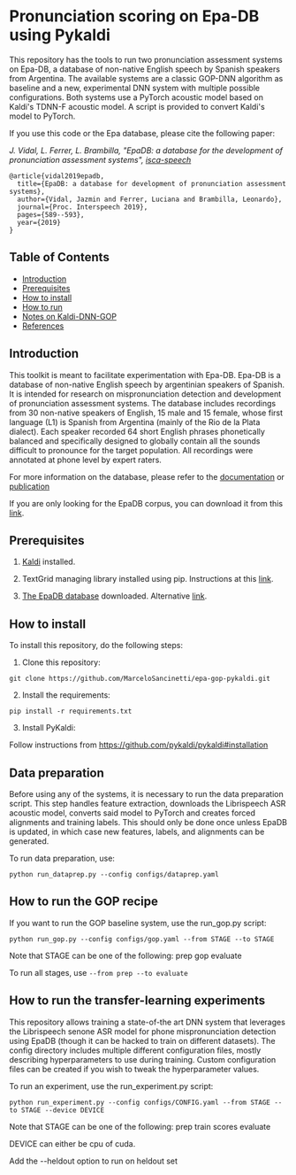# Pronunciation scoring on Epa-DB using Pykaldi

This repository has the tools to run two pronunciation assessment systems on Epa-DB, a database of non-native English speech by Spanish speakers from Argentina. The available systems are a classic GOP-DNN algorithm as baseline and a new, experimental DNN system with multiple possible configurations. Both systems use a PyTorch acoustic model based on Kaldi's TDNN-F acoustic model. A script is provided to convert Kaldi's model to PyTorch.

If you use this code or the Epa database, please cite the following paper:

*J. Vidal, L. Ferrer, L. Brambilla, "EpaDB: a database for the development of pronunciation assessment systems", [isca-speech](https://www.isca-speech.org/archive/Interspeech_2019/abstracts/1839.html)*

```
@article{vidal2019epadb,
  title={EpaDB: a database for development of pronunciation assessment systems},
  author={Vidal, Jazmin and Ferrer, Luciana and Brambilla, Leonardo},
  journal={Proc. Interspeech 2019},
  pages={589--593},
  year={2019}
}
```


## Table of Contents
* [Introduction](#introduction)
* [Prerequisites](#prerequisites)
* [How to install](#how-to-install)
* [How to run](#how-to-run)
* [Notes on Kaldi-DNN-GOP](#Notes-on-Kaldi-DNN-GOP)
* [References](#references)


## Introduction

This toolkit is meant to facilitate experimentation with Epa-DB.
Epa-DB is a database of non-native English speech by argentinian speakers of Spanish. It is intended for research on mispronunciation detection
and development of pronunciation assessment systems.
The database includes recordings from 30 non-native speakers of English, 15 male and 15 female, whose first language (L1) is Spanish from Argentina (mainly of the Rio de la Plata dialect).
Each speaker recorded 64 short English phrases phonetically balanced and specifically designed to globally contain all the sounds difficult to pronounce for the target population.
All recordings were annotated at phone level by expert raters.

For more information on the database, please refer to the [documentation](https://drive.google.com/file/d/1jEvqeAXTLKRAYJXTQAvfsc3Qye6vOb5o/view?usp=sharing) or [publication](https://www.isca-speech.org/archive/Interspeech_2019/abstracts/1839.html)

If you are only looking for the EpaDB corpus, you can download it from this [link](https://drive.google.com/file/d/12wD6CzVagrwZQcMTgTxw2_7evjZmPQym/view?usp=sharing).


## Prerequisites

1. [Kaldi](http://kaldi-asr.org/) installed.

2. TextGrid managing library installed using pip. Instructions at this [link](https://pypi.org/project/praat-textgrids/).

3. [The EpaDB database](https://drive.google.com/file/d/1jEvqeAXTLKRAYJXTQAvfsc3Qye6vOb5o/view?usp=sharing) downloaded. Alternative [link](https://www.dropbox.com/s/m931q0vch1qhzzx/epadb.zip?dl=0).

## How to install

To install this repository, do the following steps:

1. Clone this repository:
```
git clone https://github.com/MarceloSancinetti/epa-gop-pykaldi.git
```

2. Install the requirements:

```
pip install -r requirements.txt
```

3. Install PyKaldi:

Follow instructions from https://github.com/pykaldi/pykaldi#installation

## Data preparation
Before using any of the systems, it is necessary to run the data preparation script. This step handles feature extraction, downloads the Librispeech ASR acoustic model, converts said model to PyTorch and creates forced alignments and training labels. This should only be done once unless EpaDB is updated, in which case new features, labels, and alignments can be generated.

To run data preparation, use:

```
python run_dataprep.py --config configs/dataprep.yaml
```

## How to run the GOP recipe
If you want to run the GOP baseline system, use the run_gop.py script:

```
python run_gop.py --config configs/gop.yaml --from STAGE --to STAGE
```
Note that STAGE can be one of the following:
prep
gop
evaluate

To run all stages, use ``` --from prep --to evaluate ```


## How to run the transfer-learning experiments
This repository allows training a state-of-the art DNN system that leverages the Librispeech senone ASR model for phone mispronunciation detection using EpaDB (though it can be hacked to train on different datasets). The config directory includes multiple different configuration files, mostly describing hyperparameters to use during training. Custom configuration files can be created if you wish to tweak the hyperparameter values.

To run an experiment, use the run_experiment.py script:

```
python run_experiment.py --config configs/CONFIG.yaml --from STAGE --to STAGE --device DEVICE
```
Note that STAGE can be one of the following:
prep
train
scores
evaluate

DEVICE can either be cpu of cuda.

Add the --heldout option to run on heldout set
